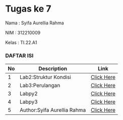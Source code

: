 # Tugas ke 7
Nama  : Syifa Aurellia Rahma

NIM   : 312210009

Kelas : TI.22.A1

### DAFTAR ISI <br>
| No | Description | Link |
| ----- | ----- | ---- |
| 1 | Lab2:Struktur Kondisi | [Click Here](#Lab-2-:-Struktur-Kondisi) |
| 2 | Lab3:Perulangan | [Click Here](#Lab-3-:-Perulangan) |
| 3 | Labpy2 | [Click Here](#Labpy-2) |
| 4 | Labpy3 | [Click Here](#Labpy-3) |
| 5 | Author:Syifa Aurellia Rahma | [Click Here](#Author-:-Syifa-Aurellia-Rahma) |

